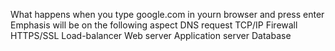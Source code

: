  What happens when you type google.com in yourn browser and press enter
 Emphasis will be on the following aspect
DNS request
TCP/IP
Firewall
HTTPS/SSL
Load-balancer
Web server
Application server
Database

